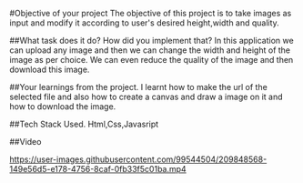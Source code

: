 
#Objective of your project
The objective of this project is to take images as input and modify it according to user's desired height,width and quality.


##What task does it do? How did you implement that?
In this application we can upload any image and then we can change the width and height of the image as per choice. We can even reduce the quality of the image and then download this image.


##Your learnings from the project.
I learnt how to make the url of the selected file and also how to create a canvas and draw a image on it and how to download the image.

##Tech Stack Used.
Html,Css,Javasript

##Video

https://user-images.githubusercontent.com/99544504/209848568-149e56d5-e178-4756-8caf-0fb33f5c01ba.mp4

